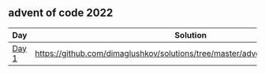 ## advent of code 2022

| Day | Solution | 
|-|-|
| [Day 1](https://adventofcode.com/2022/day/1) | https://github.com/dimaglushkov/solutions/tree/master/adventofcode/2022/day01/| 